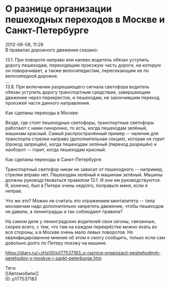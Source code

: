 О разнице организации пешеходных переходов в Москве и Санкт-Петербурге
=======================================================================

   
 2012-06-08, 11:29   
  В правилах дорожного движения сказано:   
   
 13.1. При повороте направо или налево водитель обязан уступить дорогу пешеходам, переходящим проезжую часть дороги, на которую он поворачивает, а также велосипедистам, пересекающим ее по велосипедной дорожке.   
 ...   
 13.8. При включении разрешающего сигнала светофора водитель обязан уступить дорогу транспортным средствам, завершающим движение через перекресток, и пешеходам, не закончившим переход проезжей части данного направления.   
   
 Как сделаны переходы в Москве:   
   
 Везде, где стоят пешеходные светофоры, транспортные светофоры работают с ними синхронно, то есть, когда пешеходам зелёный, машинам красный. Самый распространённый пример -- наличие для транспорта стрелки направо (дополнительная секция), которая не горит (проезд запрещён), когда пешеходам зелёный (переход разрешён) и наоборот -- горит, когда пешеходам красный.   
   
 Как сделаны переходы в Санкт-Петербурге:   
   
 Транспортный светофор никак не зависит от пешеходного -- например, стрелки вправо нет. Пешеходам зелёный и машинам зелёный. Машины должны руководствоваться правилом 13.1. И они им руководствуются.   
  Я, конечно, был в Питере очень недолго, поправьте меня, если я неправ.    
   
 Что же это? Можно ли считать это отражением менталитета -- типа москвичам надо дополнительно запретить движение, чтобы пешеходов не давили, а ленинградцы и так соблюдают правила?   
   
 На самом деле у ленинградских водителей свои загоны, связанные, скорее всего, с тем, что там на каждом перекрёстке можно ехать во все стороны, а в Москве очень мало левых поворотов. Но квалифицированное мнение об этом я смогу сообщить, только если сам довольно долго по Питеру поезжу на машине.   
    
 <https://diary.ru/~zHz00/p177537183_o-raznice-organizacii-peshehodnyh-perehodov-v-moskve-i-sankt-peterburge.htm>   
   
 Теги:   
 [[Автомобили]]   
 ID: p177537183
